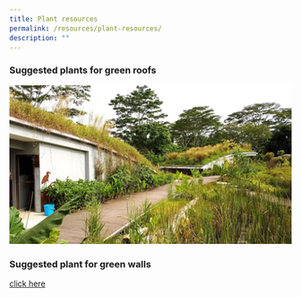 ```yaml
---
title: Plant resources
permalink: /resources/plant-resources/
description: ""
---
```

### **Suggested plants for green roofs**
[![](/images/Skyrise%20Greenery/Kranji.jpg)](/files/Plant%20resources/suggested%20plant%20species%20for%20green%20roofs.pdf)

### **Suggested plant  for green walls**
[click here](/files/Plant%20resources/suggested%20plant%20species%20for%20green%20walls.pdf)